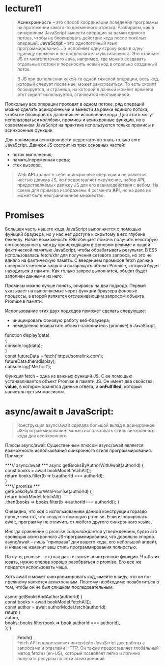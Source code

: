 # lecture11
> **Асинхронность** – это способ координации поведения программы на протяжении какого-то временного отрезка. Разбираем, как в синхронном JavaScript вынести операции за рамки единого потока, чтобы не блокировать действие кода после тяжёлых операций. 
**JavaScript** – это однопоточный язык программирования. JS исполняет одну строку кода в одну единицу времени и не предполагает мультитаскинга. Это отличает JS от многопоточного Java, например, где можно создавать отдельные потоки и переносить новый код в отдельно созданный поток.

> В JS при выполнении какой-то одной тяжелой операции, весь код, который следует после неё, может заморозиться. То есть скрипт блокируется, и страница, на которой в данный момент времени этот скрипт используется, становится неотзывчивой.

Поскольку все операции проходят в одном потоке, ряд операций можно сделать асинхронными и вынести за рамки единого потока, чтобы не блокировать дальнейшее исполнение кода. Для этого могут использоваться коллбэки, промисы и асинхронные функции, но в современном JavaScript на практике используются только промисы и асинхронные функции.

Для понимания асинхронности недостаточно знать только core JavaScript. Движок JS состоит из трех основных частей:

 - поток выполнения;
 - память/переменная среда;
 - стек вызовов.

>Web **API** хранит в себе асинхронные операции и не является частью движка JS, но предоставляет окружение, набор API, предоставляемых движку JS для его взаимодействия с вебом. На схеме для примера изображены 4 сегмента **API,** но на деле их может быть неограниченное множество. 

# Promises
Большая часть нашего кода JavaScript выполняется с помощью функций браузера, но у нас нет доступа к скрытому в его глубине бекенду. Новая возможность ES6 обещает помочь получить некоторую согласованность между происходящим в фоновом режиме и нашей фактической памятью JavaScript, чтобы обрабатывать результат. В ES5 использовалась fetch/xhr для получения сетевого запроса, но это не влияло на фактическую память. С введением промисов fetch должна совершать сетевой запрос и возвращать объект Promise, который будет находиться в памяти. Как только запрос выполнится, объект будет заполнен данными из него.

Промисы можно лучше понять, опираясь на два подхода. Первый указывает на выполняемые через функции браузера фоновые процессы, а второй является отслеживающим запросом объекта Promise в памяти.

Использование этих двух подходов поможет сделать следующее:

- инициировать фоновую работу веб-браузера;
- немедленно возвратить объект-заполнитель (promise) в JavaScript.
        
function display(data)   
{   
  console.log(data);   
}   
const futureData = fetch('https//somelink.com');  
futureData.then(display);  
console.log('Me first');

Функция fetch – одна из важных функций JS. С ее помощью устанавливается объект Promise в памяти JS. Он имеет два свойства: **value,** в котором хранятся данные ответа, и **onFulfilled,** который является пустым массивом.

# async/await в JavaScript:

>Конструкция async/await сделала большой вклад в асинхронное JS-программирование: можно использовать стиль синхронного кода для асинхронного

Плюсы async/await
Существенным плюсом async/await является возможность использования синхронного стиля программирования. Пример:

***// async/await *** 
async getBooksByAuthorWithAwait(authorId) {  
  const books = await bookModel.fetchAll();  
  return books.filter(b => b.authorId ===   authorId);  
}  
***// promise  ***  
getBooksByAuthorWithPromise(authorId) {  
  return bookModel.fetchAll()  
    .then(books => books.filter(b =>authorId=== authorId));
}

Очевидно, что код с использованием данной конструкции гораздо проще чем тот, что создан с помощью promise. Если игнорировать await, программу не отличить от любого другого синхронного языка, 

Иногда сравнение с promise сопровождается утверждением, будто это эволюция асинхронного JS-программирования, что довольно спорно. async/await – лишь “приправа” для вашего кода, его небольшой апдейт, и никак не изменит ваш стиль программирования полностью.

По сути, promise – это как раз те самые асинхронные функции. Чтобы их юзать, нужно сперва хорошо разобраться с promise. Его все же придется использовать чаще.

Хоть await и может синхронизировать код, имейте в виду, что он по-прежнему является асинхронным. Поэтому необходимо позаботиться о том, чтобы он не был слишком последовательным.

async getBooksAndAuthor(authorId) {   
  const books = await bookModel.fetchAll();   
  const author = await authorModel.fetch(authorId);    
  return {   
    author,   
    books: books.filter(book => book.authorId ===       authorId),  
  };
}

> **Fetch()**  
Fetch API предоставляет интерфейс JavaScript для работы с запросами и ответами HTTP. Он также предоставляет глобальный метод fetch() (en-US), который позволяет легко и логично получать ресурсы по сети асинхрониний